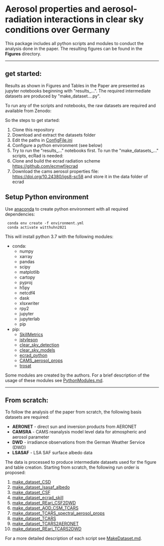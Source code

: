 # **Aerosol properties and aerosol-radiation interactions in clear sky conditions over Germany**

This package includes all python scripts and modules to conduct the analysis done in the paper.
The resulting figures can be found in the **Figures** directory.

---

## get started:
Results as shown in Figures and Tables in the Paper are presented as jupyter notebooks beginning with "results_...".
The required intermediate datasets are produced by "make_dataset....py".

To run any of the scripts and notebooks, the raw datasets are required and available from Zenodo: 

So the steps to get started:
1. Clone this repository 
2. Download and extract the datasets folder
3. Edit the paths in [ConfigFile.ini](ConfigFile.ini) 
4. Configure a python environment (see below)
5. Try to run the "results_..." notebooks first.
To run the "make_datasets_..." scripts, ecRad is needed:
6. Clone and build the ecrad radiation scheme https://github.com/ecmwf/ecrad 
7. Download the cams aerosol properties file: https://doi.org/10.24380/jgs8-sc58 and store it in the data folder of ecrad

## Setup Python environment
Use [anaconda](https://www.anaconda.com/) to create python environment with all required dependencies:
```
 conda env create -f environment.yml
 conda activate witthuhn2021
```
This will install python 3.7 with the following modules:
* conda:
    * numpy
    * xarray
    * pandas
    * scipy
    * matplotlib
    * cartopy
    * pyproj
    * h5py
    * netcdf4
    * dask
    * xlsxwriter
    * rpy2
    * jupyter
    * jupyterlab
    * pip
* pip:
    * [SkillMetrics](https://pypi.org/project/SkillMetrics/)
    * [jstyleson](https://pypi.org/project/jstyleson/)
    * [clear_sky_detection](https://github.com/jonas-witthuhn/clear_sky_detection)
    * [clear_sky_models](https://github.com/jonas-witthuhn/clear-sky-models)
    * [ecrad_python](https://github.com/jonas-witthuhn/ecrad_python)
    * [CAMS_aerosol_props](https://github.com/jonas-witthuhn/CAMS_aerosol_props)
    * [trosat](https://github.com/hdeneke/trosat-base)

Some modules are created by the authors. For a brief description of the usage of these modules see [PythonModules.md](PythonModules.md).

---

## From scratch:

To follow the analysis of the paper from scratch, the following basis datasets are required:

* **AERONET** - direct sun and inversion products from AERONET 
* **CAMSRA** - CAMS reanalysis model level data for atmospheric and aerosol parameter
* **DWD** - irradiance observations from the German Weather Service (DWD)
* **LSASAF** - LSA SAF surface albedo data 

The data is processed to produce intermediate datasets used for the figure and table creation. Starting from scratch, the following run order is proposed:
1. [make_dataset_CSD](make_dataset_CSD.py)
2. [make_dataset_lsasaf_albedo](make_dataset_lsasaf_albedo.py)
3. [make_dataset_CSF](make_dataset_CSF.py)
4. [make_dataset_ecrad_skill](make_dataset_ecrad_skill.py)
5. [make_dataset_REari_CSF2DWD](make_dataset_REari_CSF2DWD.py)
6. [make_dataset_AOD_CSM_TCARS](make_dataset_AOD_CSM_TCARS.py)
7. [make_dataset_TCARS_spectral_aerosol_props](make_dataset_TCARS_spectral_aerosol_props.py)
8. [make_dataset_TCARS](make_dataset_TCARS.py)
9. [make_dataset_TCARS2AERONET](make_dataset_TCARS2AERONET.py)
10. [make_dataset_REari_TCARS2DWD](make_dataset_REari_TCARS2DWD.py)

For a more detailed description of each script see [MakeDataset.md](MakeDataset.md).
